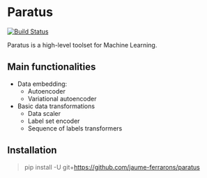 # Paratus

[![Build Status](https://travis-ci.org/jaume-ferrarons/paratus.svg?branch=master)](https://travis-ci.org/jaume-ferrarons/paratus)

Paratus is a high-level toolset for Machine Learning.

## Main functionalities

* Data embedding:
    * Autoencoder
    * Variational autoencoder
* Basic data transformations
    * Data scaler
    * Label set encoder
    * Sequence of labels transformers

## Installation
> pip install -U git+https://github.com/jaume-ferrarons/paratus


